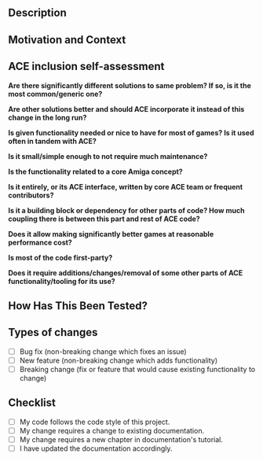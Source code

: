 <!--- Use this only if you've created new ACE component (manager, util, etc.). Please provide a name of your newly created ACE component in title of pull request. -->

## Description
<!--- Describe your changes in few sentences. If your pull request is related to an issue, please put `Closes #issueNumber` or `Related to #issueNumber` sentence here. -->

## Motivation and Context
<!--- Why is this change required? What problem does it solve? -->

## ACE inclusion self-assessment
<!--- It's most likely that we'll include your code in ACE's codebase anyway, however please take a few minutes to answer following questions, which will allow making more conscious decision. -->

**Are there significantly different solutions to same problem? If so, is it the most common/generic one?**

<!--- Please answer here -->

**Are other solutions better and should ACE incorporate it instead of this change in the long run?**

<!--- Please answer here -->

**Is given functionality needed or nice to have for most of games? Is it used often in tandem with ACE?**

<!--- Please answer here -->

**Is it small/simple enough to not require much maintenance?**

<!--- Please answer here -->

**Is the functionality related to a core Amiga concept?**

<!--- Please answer here -->

**Is it entirely, or its ACE interface, written by core ACE team or frequent contributors?**

<!--- Please answer here -->

**Is it a building block or dependency for other parts of code? How much coupling there is between this part and rest of ACE code?**

<!--- Please answer here -->

**Does it allow making significantly better games at reasonable performance cost?**

<!--- Please answer here -->

**Is most of the code first-party?**

<!--- Please answer here -->

**Does it require additions/changes/removal of some other parts of ACE functionality/tooling for its use?**

<!--- Please answer here -->

## How Has This Been Tested?
<!--- Please describe in detail how you tested your changes. -->
<!--- Especially point out in which productions it was used so far -->

## Types of changes
<!--- What types of changes does your code introduce? Put an `x` in all the boxes that apply: -->
- [ ] Bug fix (non-breaking change which fixes an issue)
- [ ] New feature (non-breaking change which adds functionality)
- [ ] Breaking change (fix or feature that would cause existing functionality to change)

## Checklist
<!--- Go over all the following points, and put an `x` in all the boxes that apply. -->
<!--- If you're unsure about any of these, don't hesitate to ask. We're here to help! -->
- [ ] My code follows the code style of this project.
- [ ] My change requires a change to existing documentation.
- [ ] My change requires a new chapter in documentation's tutorial.
- [ ] I have updated the documentation accordingly.
